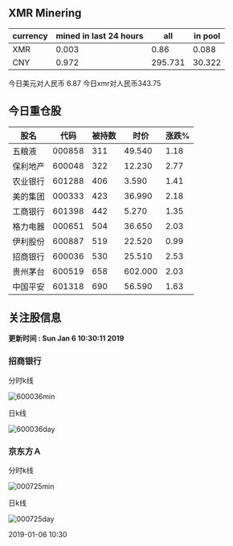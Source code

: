 ## XMR Minering

|currency|mined in last 24 hours|all|in pool|
|---|---|---|---|
|XMR|0.003|0.86|0.088|
|CNY|0.972|295.731|30.322|

今日美元对人民币 6.87	今日xmr对人民币343.75


## 今日重仓股 

|股名|代码|被持数|时价|涨跌%|
|---|---|---|---|---|
|五粮液|000858|311|49.540|1.18|
|保利地产|600048|322|12.230|2.77|
|农业银行|601288|406|3.590|1.41|
|美的集团|000333|423|36.990|2.18|
|工商银行|601398|442|5.270|1.35|
|格力电器|000651|504|36.650|2.03|
|伊利股份|600887|519|22.520|0.99|
|招商银行|600036|530|25.510|2.53|
|贵州茅台|600519|658|602.000|2.03|
|中国平安|601318|690|56.590|1.63|

## 关注股信息
**更新时间 : Sun Jan  6 10:30:11 2019**
### 招商银行 
分时k线

![600036min](http://image.sinajs.cn/newchart/min/n/sh600036.gif)

日k线

![600036day](http://image.sinajs.cn/newchart/daily/n/sh600036.gif)

### 京东方Ａ 
分时k线

![000725min](http://image.sinajs.cn/newchart/min/n/sz000725.gif)

日k线

![000725day](http://image.sinajs.cn/newchart/daily/n/sz000725.gif)

2019-01-06 10:30